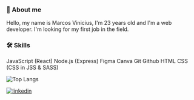 ### 🚀 About me

Hello, my name is Marcos Vinicius, I'm 23 years old and I'm a web developer. I'm looking for my first job in the field.

### 🛠 Skills

JavaScript (React)
Node.js (Express)
Figma
Canva
Git 
Github 
HTML
CSS (CSS in JSS & SASS)

![Top Langs](https://github-readme-stats.vercel.app/api/top-langs/?username=mviniciussb&layout=compact&theme=dark)


[![linkedin](https://img.shields.io/badge/linkedin-0A66C2?style=for-the-badge&logo=linkedin&logoColor=white)](https://www.linkedin.com/in/mviniciussb/ )
